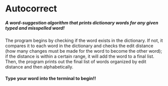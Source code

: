 # **Autocorrect**

##### A word-suggestion algorithm that prints dictionary words for any given typed and misspelled word! 

The program begins by checking if the word exists in the dictionary. If not, it compares it to each word in the dictionary
and checks the edit distance (how many changes must be made for the word to become the other word); if the distance is within
a certain range, it will add the word to a final list. Then, the program prints out the final list of words organized by 
edit distance and then alphabetically. 

#### Type your word into the terminal to begin!!

